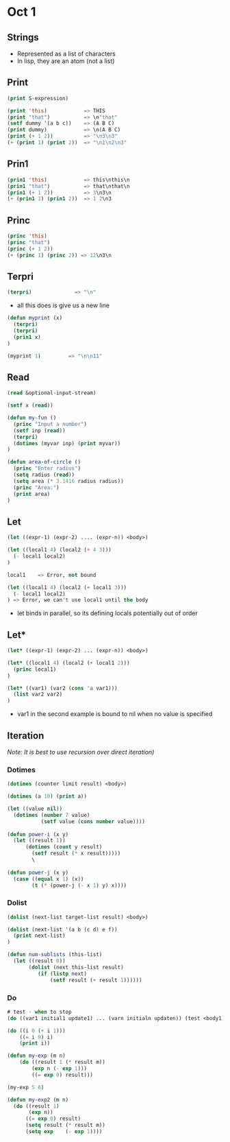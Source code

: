 # Oct 1

## Strings
- Represented as a list of characters
- In lisp, they are an atom (not a list)

## Print
```lisp
(print S-expression)
```


```lisp
(print 'this)            => THIS
(print "that")           => \n"that"
(setf dummy '(a b c))    => (A B C)
(print dummy)            => \n(A B C)
(print (+ 1 2))          => "\n3\n3"
(+ (print 1) (print 2))  => "\n1\n2\n3"
```

## Prin1
```lisp
(prin1 'this)            => this\nthis\n
(prin1 "that")           => that\nthat\n
(prin1 (+ 1 2))          => 3\n3\n
(+ (prin1 1) (prin1 2))  => 1 2\n3
```

## Princ
```lisp
(princ 'this)
(princ "that")
(princ (+ 1 2))
(+ (princ 1) (princ 2)) => 12\n3\n
```

## Terpri
```lisp
(terpri)              => "\n"
```
- all this does is give us a new line

```lisp
(defun myprint (x)
  (terpri)
  (terpri)
  (prin1 x)
)

(myprint 1)         => "\n\n11"
```

## Read
```lisp
(read &optional-input-stream)
```

```lisp
(setf x (read))

(defun my-fun ()
  (princ "Input a number")
  (setf inp (read))
  (terpri)
  (dotimes (myvar inp) (print myvar))
)
```

```lisp
(defun area-of-circle ()
  (princ "Enter radius")
  (setq radius (read))
  (setq area (* 3.1416 radius radius))
  (princ "Area:")
  (print area)
)
```

## Let
```lisp
(let ((expr-1) (expr-2) .... (expr-n)) <body>)
```

```lisp
(let ((local1 4) (local2 (+ 4 3)))
  (- local1 local2)
)

local1    => Error, not bound

(let ((local1 4) (local2 (+ local1 3)))
  (- local1 local2)
) => Error, we can't use local1 until the body
```

- let binds in parallel, so its defining locals potentially out of order

## Let*
```lisp
(let* ((expr-1) (expr-2) ... (expr-n)) <body>)
```

```lisp
(let* ((local1 4) (local2 (+ local1 2)))
  (princ local1)
)

(let* ((var1) (var2 (cons 'a var1)))
  (list var2 var2)
)
```
- var1 in the second example is bound to nil when no value is specified

## Iteration
*Note: It is best to use recursion over direct iteration)*
### Dotimes
```lisp
(dotimes (counter limit result) <body>)
```

```lisp
(dotimes (a 10) (print a))
```

```lisp
(let ((value nil))
  (dotimes (number 7 value)
           (setf value (cons number value))))
           
(defun power-i (x y)
  (let ((result 1))
      (dotimes (count y result)
        (setf result (* x result)))))
        \
        
(defun power-j (x y)
  (case ((equal x 1) (x))
        (t (* (power-j (- x 1) y) x))))
```


### Dolist
```lisp
(dolist (next-list target-list result) <body>)
```

```lisp
(dolist (next-list '(a b (c d) e f))
  (print next-list)
)
```

```lisp
(defun num-sublists (this-list)
  (let ((result 0))
       (dolist (next this-list result)
          (if (listp next)
              (setf result (+ result 1))))))
```

### Do
```lisp
# test - when to stop
(do ((var1 initial1 update1) ... (varn initialn updaten)) (test <body1) <body2>)
```

```lisp
(do ((i 0 (+ i 1)))
    ((= i 9) i)
    (print i))

(defun my-exp (m n)
    (do ((result 1 (* result m))
        (exp n (- exp 1)))
        ((= exp 0) result)))

(my-exp 5 6)

(defun my-exp2 (m n)
  (do ((result 1)
       (exp n))
      ((= exp 0) result)
      (setq result (* result m))
      (setq exp    (- exp 1))))
```
